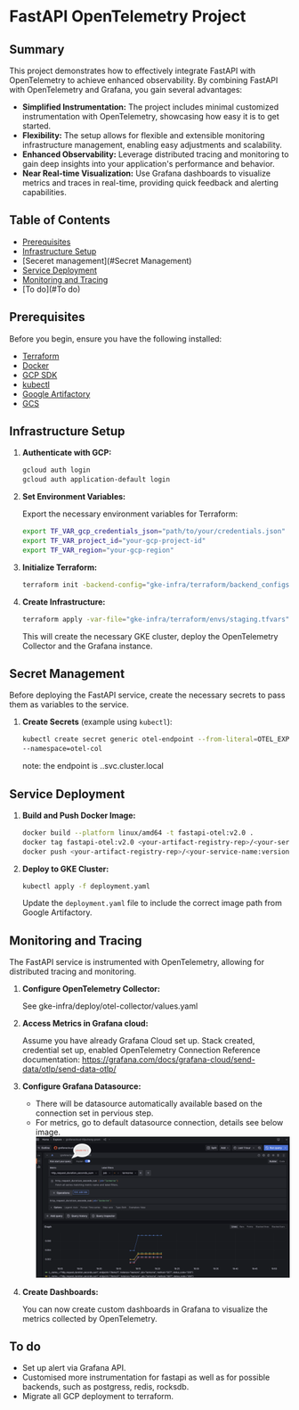 # FastAPI OpenTelemetry Project

## Summary

This project demonstrates how to effectively integrate FastAPI with OpenTelemetry to achieve enhanced observability. By combining FastAPI with OpenTelemetry and Grafana, you gain several advantages:

- **Simplified Instrumentation:** The project includes minimal customized instrumentation with OpenTelemetry, showcasing how easy it is to get started.
- **Flexibility:** The setup allows for flexible and extensible monitoring infrastructure management, enabling easy adjustments and scalability.
- **Enhanced Observability:** Leverage distributed tracing and monitoring to gain deep insights into your application's performance and behavior.
- **Near Real-time Visualization:** Use Grafana dashboards to visualize metrics and traces in real-time, providing quick feedback and alerting capabilities.

## Table of Contents

- [Prerequisites](#prerequisites)
- [Infrastructure Setup](#infrastructure-setup)
- [Seceret management](#Secret Management)
- [Service Deployment](#service-deployment)
- [Monitoring and Tracing](#monitoring-and-tracing)
- [To do](#To do)

## Prerequisites

Before you begin, ensure you have the following installed:

- [Terraform](https://www.terraform.io/downloads.html)
- [Docker](https://www.docker.com/products/docker-desktop)
- [GCP SDK](https://cloud.google.com/sdk/install)
- [kubectl](https://kubernetes.io/docs/tasks/tools/)
- [Google Artifactory](https://cloud.google.com/artifact-registry/docs)
- [GCS](https://cloud.google.com/storage/docs)

## Infrastructure Setup

1. **Authenticate with GCP:**
    ```sh
    gcloud auth login
    gcloud auth application-default login
    ```
2. **Set Environment Variables:**

    Export the necessary environment variables for Terraform:
    ```sh
    export TF_VAR_gcp_credentials_json="path/to/your/credentials.json"
    export TF_VAR_project_id="your-gcp-project-id"
    export TF_VAR_region="your-gcp-region"
    ```
3. **Initialize Terraform:**
    ```sh
    terraform init -backend-config="gke-infra/terraform/backend_configs/staging-backend-config.hcl"
    ```

3. **Create Infrastructure:**
    ```sh
    terraform apply -var-file="gke-infra/terraform/envs/staging.tfvars"
    ```

    This will create the necessary GKE cluster, deploy the OpenTelemetry Collector and the Grafana instance.

## Secret Management

Before deploying the FastAPI service, create the necessary secrets to pass them as variables to the service.

1. **Create Secrets** (example using `kubectl`):
    ```sh
    kubectl create secret generic otel-endpoint --from-literal=OTEL_EXPORTER_OTLP_ENDPOINT=<your otel-collector endpoind>
    --namespace=otel-col
    ```
    note: the endpoint is <service-name>.<namespace>.svc.cluster.local

## Service Deployment

1. **Build and Push Docker Image:**
    ```sh
    docker build --platform linux/amd64 -t fastapi-otel:v2.0 .
    docker tag fastapi-otel:v2.0 <your-artifact-registry-rep>/<your-service-name:version>
    docker push <your-artifact-registry-rep>/<your-service-name:version>
    ```

2. **Deploy to GKE Cluster:**
    ```sh
    kubectl apply -f deployment.yaml
    ```

    Update the `deployment.yaml` file to include the correct image path from Google Artifactory.

## Monitoring and Tracing

The FastAPI service is instrumented with OpenTelemetry, allowing for distributed tracing and monitoring.

1. **Configure OpenTelemetry Collector:**

    See gke-infra/deploy/otel-collector/values.yaml

2. **Access Metrics in Grafana cloud:**

    Assume you have already Grafana Cloud set up. Stack created, credential set up, enabled OpenTelemetry Connection
    Reference documentation: https://grafana.com/docs/grafana-cloud/send-data/otlp/send-data-otlp/

4. **Configure Grafana Datasource:**
    
    * There will be datasource automatically available based on the connection set in pervious step.
    * For metrics, go to default datasource connection, details see below image.
    ![Image description](readme.png)

5. **Create Dashboards:**

    You can now create custom dashboards in Grafana to visualize the metrics collected by OpenTelemetry.

## To do

* Set up alert via Grafana API.
* Customised more instrumentation for fastapi as well as for possible backends, such as postgress, redis, rocksdb.
* Migrate all GCP deployment to terraform.